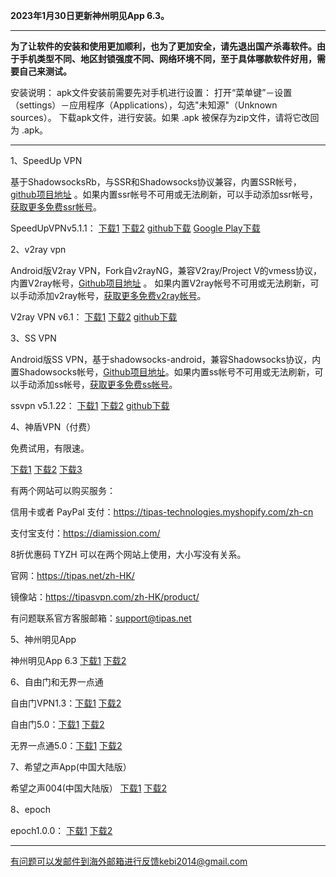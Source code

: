 **2023年1月30日更新神州明见App 6.3。**

***

**为了让软件的安装和使用更加顺利，也为了更加安全，请先退出国产杀毒软件。由于手机类型不同、地区封锁强度不同、网络环境不同，至于具体哪款软件好用，需要自己来测试。**

安装说明：
apk文件安装前需要先对手机进行设置： 打开“菜单键”－设置（settings）－应用程序（Applications），勾选"未知源"（Unknown sources）。
下载apk文件，进行安装。如果 .apk 被保存为zip文件，请将它改回为 .apk。

***

1、SpeedUp VPN

基于ShadowsocksRb，与SSR和Shadowsocks协议兼容，内置SSR帐号，[github项目地址](https://github.com/bannedbook/SpeedUp.VPN/releases) 。如果内置ssr帐号不可用或无法刷新，可以手动添加ssr帐号，[获取更多免费ssr帐号](https://github.com/Alvin9999/new-pac/wiki/ss%E5%85%8D%E8%B4%B9%E8%B4%A6%E5%8F%B7)。

SpeedUpVPNv5.1.1：
[下载1](https://d2.freessr2.xyz/SpeedUpVPNv5.1.1.apk) 
[下载2](https://d1.freessr1.xyz/SpeedUpVPNv5.1.1.apk) 
[github下载](https://github.com/bannedbook/SpeedUp.VPN/releases/download/v5.1.1/SpeedUp.VPN-release.apk) 
[Google Play下载](https://play.google.com/store/apps/details?id=free.ssr.proxy.SpeedUp.VPN) 

2、v2ray vpn

Android版V2ray VPN，Fork自v2rayNG，兼容V2ray/Project V的vmess协议，内置V2ray帐号，[Github项目地址](https://github.com/bannedbook/v2ray.vpn/releases) 。 如果内置V2ray帐号不可用或无法刷新，可以手动添加v2ray帐号，[获取更多免费v2ray帐号](https://github.com/Alvin9999/new-pac/wiki/v2ray%E5%85%8D%E8%B4%B9%E8%B4%A6%E5%8F%B7)。

V2ray VPN v6.1：
[下载1](https://d2.freessr2.xyz/android-v2vpn-universal-release.apkv6.1.apk) 
[下载2](https://d1.freessr1.xyz/android-v2vpn-universal-release.apkv6.1.apk) 
[github下载](https://github.com/bannedbook/v2ray.vpn/releases/download/v6.1/android-v2vpn-universal-release.apk) 

3、SS VPN

Android版SS VPN，基于shadowsocks-android，兼容Shadowsocks协议，内置Shadowsocks帐号，[Github项目地址](https://github.com/bannedbook/ssvpn/releases)。如果内置ss帐号不可用或无法刷新，可以手动添加ss帐号，[获取更多免费ss帐号](https://github.com/Alvin9999/new-pac/wiki/ss%E5%85%8D%E8%B4%B9%E8%B4%A6%E5%8F%B7)。

ssvpn v5.1.22：
[下载1](https://d2.freessr2.xyz/ssvpn-v5.1.22.apk) 
[下载2](https://d1.freessr1.xyz/ssvpn-v5.1.22.apk) 
[github下载](https://github.com/bannedbook/ssvpn/releases/download/v5.1.22/android-ssvpn-universal-release.apk) 

4、神盾VPN（付费）

免费试用，有限速。

[下载1](https://tpsnpv.hopto.org/tipas.apk) 
[下载2](https://d2.freessr2.xyz/tipas.apk)
[下载3](https://d1.freessr1.xyz/tipas.apk) 

有两个网站可以购买服务：

信用卡或者 PayPal 支付：https://tipas-technologies.myshopify.com/zh-cn

支付宝支付：https://diamission.com/

8折优惠码 TYZH 可以在两个网站上使用，大小写没有关系。

官网：https://tipas.net/zh-HK/

镜像站：https://tipasvpn.com/zh-HK/product/

有问题联系官方客服邮箱：support@tipas.net

5、神州明见App

神州明见App 6.3  [下载1](https://d2.freessr2.xyz/szmj_v6.3.2022121501.apk)   [下载2](https://d1.freessr1.xyz/szmj_v6.3.2022121501.apk)  

6、自由门和无界一点通

自由门VPN1.3：[下载1](https://d2.freessr2.xyz/fgvpn103.apk) [下载2](https://d1.freessr1.xyz/fgvpn103.apk)

自由门5.0：[下载1](https://d2.freessr2.xyz/fgma50.apk) [下载2](https://d1.freessr1.xyz/fgma50.apk)

无界一点通5.0：[下载1](https://d2.freessr2.xyz/um50.apk) [下载2](https://d1.freessr1.xyz/um50.apk) 

7、希望之声App(中国大陆版）

希望之声004(中国大陆版） [下载1](https://d2.freessr2.xyz/oHopea004.apk)   [下载2](https://d1.freessr1.xyz/oHopea004.apk)  

8、epoch

epoch1.0.0：  [下载1](https://d2.freessr2.xyz/fq.apk)  [下载2](https://d1.freessr1.xyz/fq.apk) 

***

有问题可以发邮件到海外邮箱进行反馈kebi2014@gmail.com